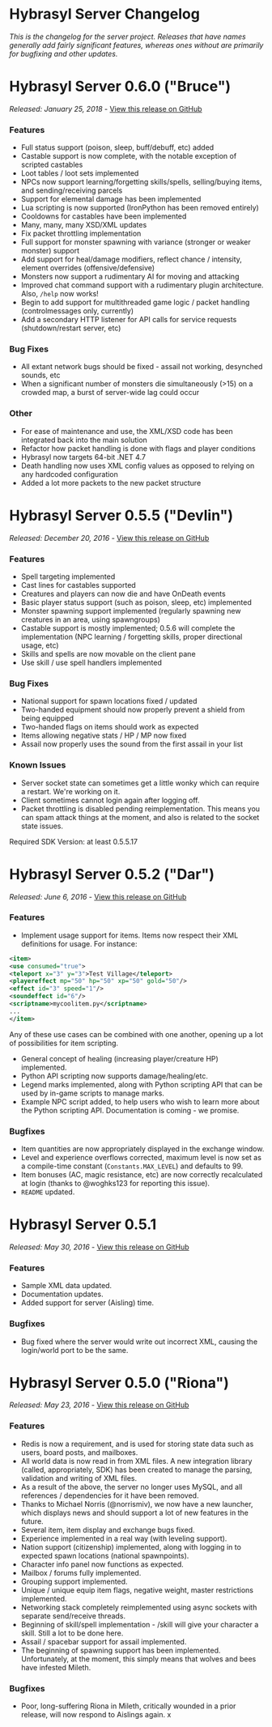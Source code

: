 # Hybrasyl Server Changelog

*This is the changelog for the server project. Releases that have names
 generally add fairly significant features, whereas ones without are primarily
 for bugfixing and other updates.*

# Hybrasyl Server 0.6.0 ("Bruce")

*Released: January 25, 2018* - [View this release on GitHub](https://github.com/hybrasyl/server/releases/tag/0.6.0)

### Features

* Full status support (poison, sleep, buff/debuff, etc) added
* Castable support is now complete, with the notable exception of scripted castables
* Loot tables / loot sets implemented
* NPCs now support learning/forgetting skills/spells, selling/buying items, and sending/receiving parcels
* Support for elemental damage has been implemented
* Lua scripting is now supported (IronPython has been removed entirely)
* Cooldowns for castables have been implemented
* Many, many, many XSD/XML updates
* Fix packet throttling implementation
* Full support for monster spawning with variance (stronger or weaker monster) support
* Add support for heal/damage modifiers, reflect chance / intensity, element overrides (offensive/defensive)
* Monsters now support a rudimentary AI for moving and attacking
* Improved chat command support with a rudimentary plugin architecture. Also, `/help` now works!
* Begin to add support for multithreaded game logic / packet handling (controlmessages only, currently)
* Add a secondary HTTP listener for API calls for service requests (shutdown/restart server, etc)

### Bug Fixes

* All extant network bugs should be fixed - assail not working, desynched sounds, etc
* When a significant number of monsters die simultaneously (>15) on a crowded map, a burst of server-wide lag could occur

### Other

* For ease of maintenance and use, the XML/XSD code has been integrated back into the main solution
* Refactor how packet handling is done with flags and player conditions
* Hybrasyl now targets 64-bit .NET 4.7
* Death handling now uses XML config values as opposed to relying on any hardcoded configuration
* Added a lot more packets to the new packet structure


# Hybrasyl Server 0.5.5 ("Devlin")

*Released: December 20, 2016* - [View this release on GitHub](https://github.com/hybrasyl/server/releases/tag/0.5.5)

### Features

* Spell targeting implemented
* Cast lines for castables supported
* Creatures and players can now die and have OnDeath events
* Basic player status support (such as poison, sleep, etc) implemented
* Monster spawning support implemented (regularly spawning new creatures in an area, using spawngroups)
* Castable support is mostly implemented; 0.5.6 will complete the implementation (NPC learning / forgetting skills, proper directional usage, etc)
* Skills and spells are now movable on the client pane
* Use skill / use spell handlers implemented

### Bug Fixes

* National support for spawn locations fixed / updated
* Two-handed equipment should now properly prevent a shield from being equipped
* Two-handed flags on items should work as expected
* Items allowing negative stats / HP / MP now fixed
* Assail now properly uses the sound from the first assail in your list

### Known Issues

* Server socket state can sometimes get a little wonky which can require a restart. We're working on it.
* Client sometimes cannot login again after logging off.
* Packet throttling is disabled pending reimplementation. This means you can spam attack things at the moment, and also is related to the socket state issues.

Required SDK Version: at least 0.5.5.17

# Hybrasyl Server 0.5.2 ("Dar")

*Released: June 6, 2016* - [View this release on GitHub](https://github.com/hybrasyl/server/releases/tag/0.5.2)

### Features

* Implement usage support for items. Items now respect their XML definitions
  for usage. For instance:

 ```xml
 <item>
 <use consumed="true">
 <teleport x="3" y="3">Test Village</teleport>
 <playereffect mp="50" hp="50" xp="50" gold="50"/>
 <effect id="3" speed="1"/>
 <soundeffect id="6"/>
 <scriptname>mycoolitem.py</scriptname>
 ...
 </item>
 ```

 Any of these use cases can be combined with one another, opening up a lot of
 possibilities for item scripting.

* General concept of healing (increasing player/creature HP) implemented.
* Python API scripting now supports damage/healing/etc.
* Legend marks implemented, along with Python scripting API that can be used by
  in-game scripts to manage marks.
* Example NPC script added, to help users who wish to learn more about the
  Python scripting API. Documentation is coming - we promise.

### Bugfixes

* Item quantities are now appropriately displayed in the exchange window.
* Level and experience overflows corrected, maximum level is now set as a
  compile-time constant (`Constants.MAX_LEVEL`) and defaults to 99.
* Item bonuses (AC, magic resistance, etc) are now correctly recalculated at
  login (thanks to @woghks123 for reporting this issue).
* `README` updated.

# Hybrasyl Server 0.5.1

*Released: May 30, 2016* - [View this release on GitHub](https://github.com/hybrasyl/server/releases/tag/0.5.1)


### Features

* Sample XML data updated.
* Documentation updates.
* Added support for server (Aisling) time.

### Bugfixes

* Bug fixed where the server would write out incorrect XML, causing the
  login/world port to be the same.

# Hybrasyl Server 0.5.0 ("Riona")

*Released: May 23, 2016* - [View this release on GitHub](https://github.com/hybrasyl/server/releases/tag/0.5.0)


### Features

* Redis is now a requirement, and is used for storing state data such as users,
  board posts, and mailboxes.
* All world data is now read in from XML files. A new integration library
  (called, appropriately, SDK) has been created to manage the parsing,
  validation and writing of XML files.
* As a result of the above, the server no longer uses MySQL, and all references
  / dependencies for it have been removed.
* Thanks to Michael Norris (@norrismiv), we now have a new launcher, which
  displays news and should support a lot of new features in the future.
* Several item, item display and exchange bugs fixed.
* Experience implemented in a real way (with leveling support).
* Nation support (citizenship) implemented, along with logging in to expected
  spawn locations (national spawnpoints).
* Character info panel now functions as expected.
* Mailbox / forums fully implemented.
* Grouping support implemented.
* Unique / unique equip item flags, negative weight, master restrictions
  implemented.
* Networking stack completely reimplemented using async sockets with separate
  send/receive threads.
* Beginning of skill/spell implementation - /skill <skillName> will give your
  character a skill. Still a lot to be done here.
* Assail / spacebar support for assail implemented.
* The beginning of spawning support has been implemented. Unfortunately, at the
  moment, this simply means that wolves and bees have infested Mileth.

### Bugfixes

* Poor, long-suffering Riona in Mileth, critically wounded in a prior release,
  will now respond to Aislings again.
x
